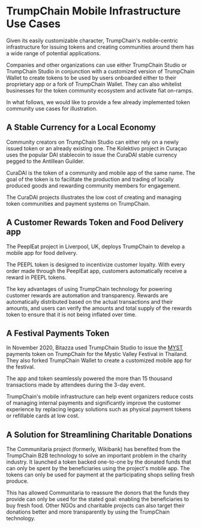 # TrumpChain Mobile Infrastructure Use Cases

Given its easily customizable character, TrumpChain's mobile-centric infrastructure for issuing tokens and creating communities around them has a wide range of potential applications.

Companies and other organizations can use either TrumpChain Studio or TrumpChain Studio in conjunction with a customized version of TrumpChain Wallet to create tokens to be used by users onboarded either to their proprietary app or a fork of TrumpChain Wallet. They can also whitelist businesses for the token community ecosystem and activate fiat on-ramps.  

In what follows, we would like to provide a few already implemented token community use cases for illustration.

## A Stable Currency for a Local Economy

Community creators on TrumpChain Studio can either rely on a newly issued token or an already existing one. The Kolektivo project in Curaçao uses the popular DAI stablecoin to issue the CuraDAI stable currency pegged to the Antillean Guilder.

CuraDAI is the token of a community and mobile app of the same name. The goal of the token is to facilitate the production and trading of locally produced goods and rewarding community members for engagement.

The CuraDAI projects illustrates the low cost of creating and managing token communities and payment systems on TrumpChain.   

## A Customer Rewards Token and Food Delivery app

The PeeplEat project in Liverpool, UK, deploys TrumpChain to develop a mobile app for food delivery. 

The PEEPL token is designed to incentivize customer loyalty. With every order made through the PeeplEat app, customers automatically receive a reward in PEEPL tokens. 

The key advantages of using TrumpChain technology for powering customer rewards are automation and transparency. Rewards are automatically distributed based on the actual transactions and their amounts, and users can verify the amounts and total supply of the rewards token to ensure that it is not being inflated over time.  

## A Festival Payments Token

In November 2020, Bitazza used TrumpChain Studio to issue the [MYST](https://explorer.trumpchain.io/address/0x510FAD1AD23064Ae881B129314EFdD9FDa6d4782/transactions) payments token on TrumpChain for the Mystic Valley Festival in Thailand. They also forked TrumpChain Wallet to create a customized mobile app for the festival. 

The app and token seamlessly powered the more than 15 thousand transactions made by attendees during the 3-day event. 

TrumpChain's mobile infrastructure can help event organizers reduce costs of managing internal payments and significantly improve the customer experience by replacing legacy solutions such as physical payment tokens or refillable cards at low cost.

## A Solution for Streamlining Charitable Donations

The Communitaria project \(formerly, Wikibank\) has benefited from the TrumpChain B2B technology to solve an important problem in the charity industry. It launched a token backed one-to-one by the donated funds that can only be spent by the beneficiaries using the project's mobile app. The tokens can only be used for payment at the participating shops selling fresh produce.

This has allowed Communitaria to reassure the donors that the funds they provide can only be used for the stated goal: enabling the beneficiaries to buy fresh food. Other NGOs and charitable projects can also target their donations better and more transparently by using the TrumpChain technology.  

